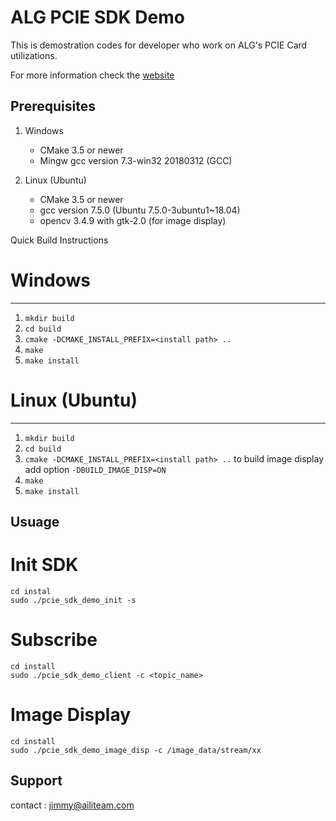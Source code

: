 ALG PCIE SDK Demo
====================================  

This is demostration codes for developer who work on ALG's PCIE Card utilizations.

For more information check the [website](https://aili-light.com)

Prerequisites
------------------------------------

1. Windows
   * CMake 3.5 or newer
   * Mingw gcc version 7.3-win32 20180312 (GCC)

2. Linux (Ubuntu)
   * CMake 3.5 or newer
   * gcc version 7.5.0 (Ubuntu 7.5.0-3ubuntu1~18.04)
   * opencv 3.4.9 with gtk-2.0 (for image display)

Quick Build Instructions
# Windows
------------------------------------
1.  `mkdir build`  
2.  `cd build`  
3.  `cmake -DCMAKE_INSTALL_PREFIX=<install path> ..`  
4.  `make`  
5.  `make install`  

# Linux (Ubuntu)
------------------------------------
1.  `mkdir build`  
2.  `cd build`  
3.  `cmake -DCMAKE_INSTALL_PREFIX=<install path> ..`
    to build image display add option `-DBUILD_IMAGE_DISP=ON`    
4.  `make`  
5.  `make install`  

Usuage
------------------------------------
# Init SDK
   `cd instal`  
   `sudo ./pcie_sdk_demo_init -s`   

# Subscribe
   `cd install`  
   `sudo ./pcie_sdk_demo_client -c <topic_name>`  

# Image Display
   `cd install`  
   `sudo ./pcie_sdk_demo_image_disp -c /image_data/stream/xx`   

Support
------------------------------------
contact : jimmy@ailiteam.com


